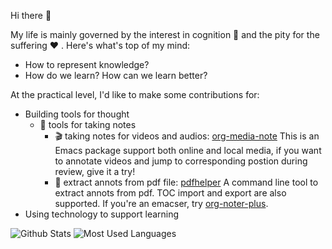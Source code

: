 Hi there 👋

My life is mainly governed by the interest in cognition 🧠 and the pity for the suffering ❤ . Here's what's top of my mind:

- How to represent knowledge?
- How do we learn? How can we learn better?

At the practical level, I'd like to make some contributions for:

- Building tools for thought
  - 📓 tools for taking notes
    - 🎬 taking notes for videos and audios: [org-media-note](https://github.com/yuchen-lea/org-media-note) This is an Emacs package support both online and local media, if you want to annotate videos and jump to corresponding postion during review, give it a try!
    - 📖 extract annots from pdf file: [pdfhelper](https://github.com/yuchen-lea/pdfhelper) A command line tool to extract annots from pdf. TOC import and export are also supported. If you're an emacser, try [org-noter-plus](https://github.com/yuchen-lea/org-noter-plus "yuchen-lea/org-noter-plus: Extract outline and annotations to a Org-mode note from PDF and EPUB files.").
- Using technology to support learning

![Github Stats](https://github-readme-stats.vercel.app/api?username=yuchen-lea&show_icons=true&theme=dark&count_private=true)
![Most Used Languages](https://github-readme-stats.vercel.app/api/top-langs/?username=yuchen-lea&hide=javascript,html,css&theme=dark&layout=compact)
